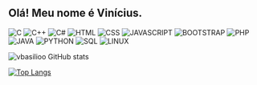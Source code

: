 ## Olá! Meu nome é Vinícius.

![C](https://img.shields.io/badge/C-00599C?style=for-the-badge&logo=c&logoColor=white) ![C++](https://img.shields.io/badge/C%2B%2B-00599C?style=for-the-badge&logo=c%2B%2B&logoColor=white) ![C#](https://img.shields.io/badge/C%23-239120?style=for-the-badge&logo=c-sharp&logoColor=white) ![HTML](https://img.shields.io/badge/HTML5-E34F26?style=for-the-badge&logo=html5&logoColor=white) ![CSS](https://img.shields.io/badge/CSS3-1572B6?style=for-the-badge&logo=css3&logoColor=white) ![JAVASCRIPT](https://img.shields.io/badge/JavaScript-F7DF1E?style=for-the-badge&logo=javascript&logoColor=black) ![BOOTSTRAP](https://img.shields.io/badge/Bootstrap-563D7C?style=for-the-badge&logo=bootstrap&logoColor=white) ![PHP](https://img.shields.io/badge/PHP-777BB4?style=for-the-badge&logo=php&logoColor=white) ![JAVA](https://img.shields.io/badge/Java-ED8B00?style=for-the-badge&logo=java&logoColor=white) ![PYTHON](https://img.shields.io/badge/Python-14354C?style=for-the-badge&logo=python&logoColor=white) ![SQL](https://img.shields.io/badge/MySQL-00000F?style=for-the-badge&logo=mysql&logoColor=white) ![LINUX](https://img.shields.io/badge/Linux-FCC624?style=for-the-badge&logo=linux&logoColor=black)

![vbasilioo GitHub stats](https://github-readme-stats.vercel.app/api?username=vbasilioo&show_icons=true&theme=solarized-light)

[![Top Langs](https://github-readme-stats.vercel.app/api/top-langs/?username=vbasilioo&layout=compact)](https://github.com/anuraghazra/github-readme-stats)
